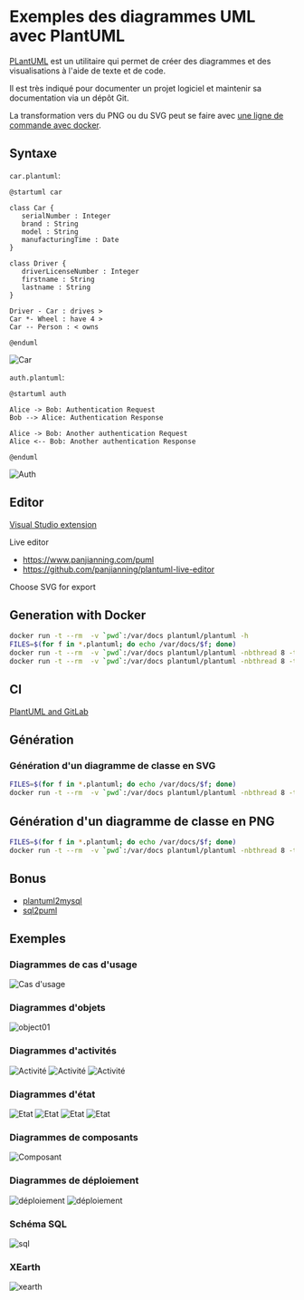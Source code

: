 # Exemples des diagrammes UML avec PlantUML

[PLantUML](https://plantuml.com/fr/) est un utilitaire qui permet de créer des diagrammes et des visualisations à l'aide de texte et de code.

Il est très indiqué pour documenter un projet logiciel et maintenir sa documentation via un dépôt Git.

La transformation vers du PNG ou du SVG peut se faire avec [une ligne de commande avec docker](#génération).

## Syntaxe

`car.plantuml`:
```plantuml
@startuml car

class Car {
   serialNumber : Integer
   brand : String
   model : String
   manufacturingTime : Date
}

class Driver {
   driverLicenseNumber : Integer
   firstname : String
   lastname : String
}

Driver - Car : drives >
Car *- Wheel : have 4 >
Car -- Person : < owns

@enduml
```

![Car](./car.png)


`auth.plantuml`:
```plantuml
@startuml auth

Alice -> Bob: Authentication Request
Bob --> Alice: Authentication Response

Alice -> Bob: Another authentication Request
Alice <-- Bob: Another authentication Response

@enduml
```

![Auth](./auth.png)


## Editor

[Visual Studio extension](https://marketplace.visualstudio.com/items?itemName=jebbs.plantuml)

Live editor
* https://www.panjianning.com/puml
* https://github.com/panjianning/plantuml-live-editor

Choose SVG for export

## Generation with Docker 

```bash
docker run -t --rm  -v `pwd`:/var/docs plantuml/plantuml -h
FILES=$(for f in *.plantuml; do echo /var/docs/$f; done)
docker run -t --rm  -v `pwd`:/var/docs plantuml/plantuml -nbthread 8 -tsvg -o /var/docs $FILES
docker run -t --rm  -v `pwd`:/var/docs plantuml/plantuml -nbthread 8 -tpng -o /var/docs $FILES
```

## CI

[PlantUML and GitLab](https://docs.gitlab.com/ee/administration/integration/plantuml.html)

## Génération

### Génération d'un diagramme de classe en SVG

```bash
FILES=$(for f in *.plantuml; do echo /var/docs/$f; done)
docker run -t --rm  -v `pwd`:/var/docs plantuml/plantuml -nbthread 8 -tsvg -o /var/docs $FILES
```


## Génération d'un diagramme de classe en PNG
```bash
FILES=$(for f in *.plantuml; do echo /var/docs/$f; done)
docker run -t --rm  -v `pwd`:/var/docs plantuml/plantuml -nbthread 8 -tpng -o /var/docs $FILES
```

## Bonus
* [plantuml2mysql](https://github.com/grafov/plantuml2mysql)
* [sql2puml](https://github.com/bmrussell/sql2puml)

## Exemples

### Diagrammes de cas d'usage

![Cas d'usage](./usecase.png)

### Diagrammes d'objets

![object01](./object01.png)

### Diagrammes d'activités

![Activité](./activity01.png)
![Activité](./activity02.png)
![Activité](./activity03.png)

### Diagrammes d'état

![Etat](./state01.png)
![Etat](./state02.png)
![Etat](./state03.png)
![Etat](./state04.png)

### Diagrammes de composants

![Composant](./component.png)

### Diagrammes de déploiement

![déploiement](./deployment01.png)
![déploiement](./deployment02.png)

### Schéma SQL

![sql](./sql01.png)

### XEarth

![xearth](./xearth.png)
